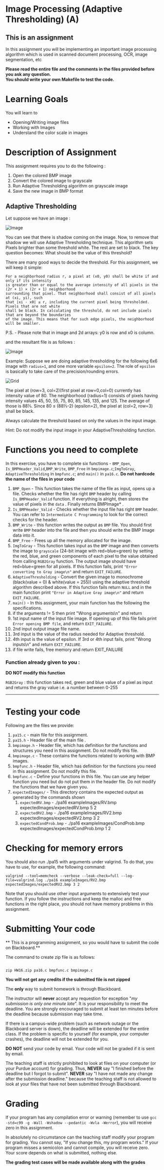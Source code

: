 # Image Processing (Adaptive Thresholding) (A)

## This is an assignment
In this assignment you will be implementing an important image processing algorithm which is used in  scanned document processing, OCR, image segmentation, etc

<strong>Please read the entire file and the comments in the files provided before you ask any question.</strong><br>
<strong>You should write your own Makefile to test the code.</strong>


# Learning Goals
You will learn to
* Opening/Writing image files
* Working with Images
* Understand the color scale in images

# Description of Assignment
This assignment requires you to do the following :
1. Open the colored BMP image
2. Convert the colored image to grayscale
3. Run Adaptive Thresholding algorithm on grayscale image
4. Save the new image in BMP format

## Adaptive Thresholding

Let suppose we have an image :

![Image](exampleImages/RV2Small.bmp)


You can see that there is shadow coming on the image. Now, to remove that shadow we will use Adaptive Thresholding technique. This algorithm sets Pixels brighter than some threshold white. The rest are set to black. The key question becomes: What should be the value of this threshold?


There are many good ways to decide the threshold. For this assignment, we will keep it simple:
```
For a neighborhood radius r, a pixel at (x0, y0) shall be white if and only if its intensity 
is greater than or equal to the average intensity of all pixels in the (2r + 1) × (2r + 1) neighborhood 
surrounding that pixel. That neighborhood shall consist of all pixels at (xi, yi), such 
that |xi - x0| ≤ r, including the current pixel being thresholded. Pixels that are not white 
shall be black. In calculating the threshold, do not include pixels that are beyond the boundaries 
of the image. This means that for such edge pixels, the neighborhood will be smaller.

```
P.S. - Please note that in image and 2d arrays: y0 is row and x0 is column.

and the resultant file is as follows :

![Image](expectedImages/expectedRV2Small.bmp)



Example: Suppose we are doing adaptive thresholding for the following 6x6 image with `radius=1`, and one more variable `epsilon=2`. The role of `epsilon` is basically to take care of the precision/rounding errors.

![Grid](jpgfiles/exampleGrid.png)

The pixel at (row=3, col=2)(first pixel at row=0,col=0) currently has intensity value of 80. The neighborhood (radius=1) consists of pixels having intensity values 45, 50, 55, 75, 80, 85, 145, 135, and 125. The average of those is 88⅓. Since 80 ≤ (88⅓-2) (epsilon=2), the pixel at (col=2, row=3) shall be black.

Always calculate the threshold based on only the values in the input image.

Hint: Do not modify the input image in your AdaptiveThresholding function.

# Functions you need to complete
In this exercise, you have to complete six functions - `BMP_Open`, `Is_BMPHeader_Valid`,`BMP_Write`, `BMP_Free` in `bmpimage.c`;`ImgToGray`, `AdaptiveThresholding` in `bmpfunc.c`; and `main()` in `pa16.c`.
**Do not hardcode the name of the files in your code**

1. `BMP_Open` -  This function takes the name of the file as input, opens up a file. Checks whether the file has right `BMP` header by calling `Is_BMPHeader_Valid` function. If everything is alright, then stores the value of pixels in the `data` . Finally returns BMPImage\* .
2. `Is_BMPHeader_Valid` - Checks whether the input file has right `BMP` header. You can refer to `Intermediate C Programming` to look for the correct checks for the header.
3. `BMP_Write` -  this function writes the output as `BMP` file. You should first write `BMP` header into the file and then you should write the BMP Image data into it.
4. `BMP_Free` - Frees up all the memory allocated for the image.
5. `ImgToGray` - This function takes input as the `BMP` image and then converts the image to `grayscale` (24-bit image with red=blue=green) by setting the red, blue, and green components of each pixel to the value obtained from calling `RGB2Gray` function. The output image should have red=blue=green for all pixels. If this function fails, print `"Error converting to Gray image\n"` and return `EXIT_FAILURE`.
6. `AdaptiveThresholding` - Convert the given image to monochrome (black(value = 0) & white(value = 255)) using the adaptive threshold algorithm described above. If this function fails return `NULL` and in the main function print `"Error in Adaptive Gray image\n"` and return `EXIT_FAILURE`.
7. `main()` - In this assignment, your main function has the following the specifications.
  1. if the arguments != 5 then print "Wrong arguments\n" and return
  2. 1st input name of the input file image. If opening up of this file fails print `Error opening BMP file`, and return `EXIT_FAILURE`.
  3. 2nd input output image file name.
  4. 3rd input is the value of the radius needed for Adaptive threshold.
  5. 4th input is the value of epsilon. If 3rd or 4th input fails, print "Wrong inputs\n" and return `EXIT_FAILURE`.
  8. if file write fails, free memory and return EXIT_FAILURE

### Function already given to you :
**DO NOT modify this function**

`RGB2Gray` : this function takes red, green and blue value of a pixel as input and returns the gray value i.e. a number between 0-255

---------------------
# Testing your code
Following are the files we provide:
1. `pa15.c` - main file for this assignment.
2. `pa15.h` - Header file of the main file .
4. `bmpimage.h` - Header file, which has definition for the functions and structures you need in this assignment. Do not modify this file.
5. `bmpimage.c` - These contains the functions related to working with BMP images.
6. `bmpfunc.h` - Header file, which has definition for the functions you need in this assignment. Do not modify this file.
7. `bmpfunc.c` - Define your functions in this file. You can use any helper function you need but do not put them in the header file. Do not modify the functions that we have given you.
8. `expectedImages/` - This directory contains the expected output as generated by the commands shown
	1. `expectedRV.bmp` - ./pa16 exampleImages/RV.bmp expectedImages/expectedRV.bmp 5 2
	2. `expectedRV2.bmp` - ./pa16 exampleImages/RV2.bmp expectedImages/expectedRV2.bmp 3 2
	3. `expectedCondProb.bmp` - ./pa16 exampleImages/CondProb.bmp expectedImages/expectedCondProb.bmp 1 2



# Checking for memory errors
You should also run ./pa15 with arguments under valgrind. To do that, you have to use, for example, the following command:
```
valgrind --tool=memcheck --verbose --leak-check=full --log-file=valgrind.log ./pa16 exampleImages/RV2.bmp expectedImages/expectedRV2.bmp 3 2
```

Note that you should use other input arguments to extensively test your function. If you follow the instructions and keep the malloc and free functions in the right place, you should not have memory problems in this assignment.


# Submitting Your code
** This is a programming assignment, so you would have to submit the code on Blackboard.**

The command to create zip file is as follows:
```

zip HW16.zip pa16.c bmpfunc.c bmpimage.c

```
<strong>You will not get any credits if the submitted file is not zipped</strong>

The **only** way to submit homework is through Blackboard.

The instructor will **never** accept any requestion for exception "*my
submission is only one minute late*".  It is your responsibility to
meet the deadline.  You are strongly encouraged to submit at least ten
minutes before the deadline because submission may take time.

If there is a campus-wide problem (such as network outage or the
Blackboard server is down), the deadline will be extended for the
entire class. If the problem is specific to yourself (for example,
your computer crashes), the deadline will not be extended for
you.

**DO NOT** send your code by email. Your code will not be graded
  if it is sent by email.

The teaching staff is strictly prohibited to look at files on your
computer (or your Purdue account) for grading. Thus, **NEVER** say "I
finished before the deadline but I forgot to submit".  **NEVER** say "I have
not made any change after the submission deadline." because the
teaching staff is not allowed to look at your files that have not been
submitted through Blackboard.


# Grading
If your program has any compilation error or warning (remember to use
`gcc -std=c99 -g -Wall -Wshadow --pedantic -Wvla -Werror`), you will
receive zero in this assignment.

In absolutely no circumstance can the teaching staff modify your
program for grading.  You cannot say, "If you change this, my program
works." If your program misses a semicolon and cannot compile, you
will receive zero.  Your score depends on what is submitted, nothing
else.

**The grading test cases will be made available along with the grades**

